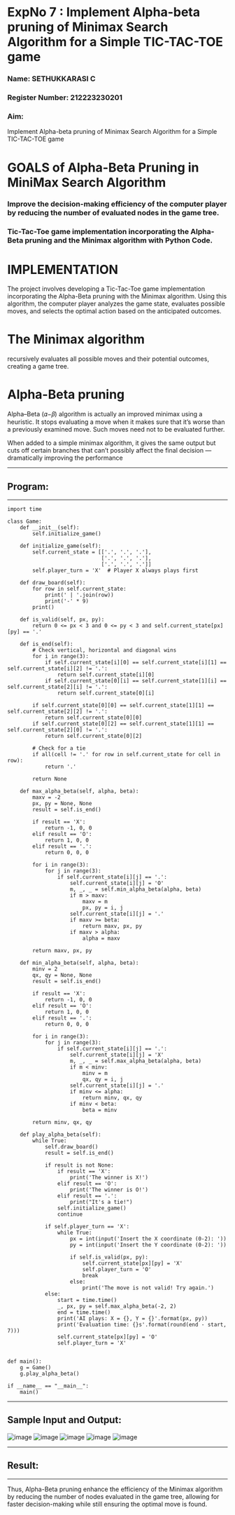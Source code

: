 <h1>ExpNo 7 : Implement Alpha-beta pruning of Minimax Search Algorithm for a Simple TIC-TAC-TOE game</h1> 
<h3>Name: SETHUKKARASI C      </h3>
<h3>Register Number: 212223230201          </h3>
<H3>Aim:</H3>
<p>
Implement Alpha-beta pruning of Minimax Search Algorithm for a Simple TIC-TAC-TOE game
</p>
<h1>GOALS of Alpha-Beta Pruning in MiniMax Search Algorithm</h1>

<h3>Improve the decision-making efficiency of the computer player by reducing the number of evaluated nodes in the game tree.</h3>
<h3>Tic-Tac-Toe game implementation incorporating the Alpha-Beta pruning and the Minimax algorithm with Python Code.</h3>
<h1>IMPLEMENTATION</h1>

The project involves developing a Tic-Tac-Toe game implementation incorporating the Alpha-Beta pruning with the Minimax algorithm. Using this algorithm, the computer player analyzes the game state, evaluates possible moves, and selects the optimal action based on the anticipated outcomes.

<h1>The Minimax algorithm</h1>

recursively evaluates all possible moves and their potential outcomes, creating a game tree.

<h1>Alpha-Beta pruning</h1>

Alpha–Beta (𝛼−𝛽) algorithm is actually an improved minimax using a heuristic. It stops evaluating a move when it makes sure that it’s worse than a previously examined move. Such moves need not to be evaluated further.

When added to a simple minimax algorithm, it gives the same output but cuts off certain branches that can’t possibly affect the final decision — dramatically improving the performance


<hr>
<h2>Program:</h2>
<hr>

```
import time

class Game:
    def __init__(self):
        self.initialize_game()

    def initialize_game(self):
        self.current_state = [['.', '.', '.'],
                              ['.', '.', '.'],
                              ['.', '.', '.']]
        self.player_turn = 'X'  # Player X always plays first

    def draw_board(self):
        for row in self.current_state:
            print(' | '.join(row))
            print('-' * 9)
        print()

    def is_valid(self, px, py):
        return 0 <= px < 3 and 0 <= py < 3 and self.current_state[px][py] == '.'

    def is_end(self):
        # Check vertical, horizontal and diagonal wins
        for i in range(3):
            if self.current_state[i][0] == self.current_state[i][1] == self.current_state[i][2] != '.':
                return self.current_state[i][0]
            if self.current_state[0][i] == self.current_state[1][i] == self.current_state[2][i] != '.':
                return self.current_state[0][i]

        if self.current_state[0][0] == self.current_state[1][1] == self.current_state[2][2] != '.':
            return self.current_state[0][0]
        if self.current_state[0][2] == self.current_state[1][1] == self.current_state[2][0] != '.':
            return self.current_state[0][2]

        # Check for a tie
        if all(cell != '.' for row in self.current_state for cell in row):
            return '.'

        return None

    def max_alpha_beta(self, alpha, beta):
        maxv = -2
        px, py = None, None
        result = self.is_end()

        if result == 'X':
            return -1, 0, 0
        elif result == 'O':
            return 1, 0, 0
        elif result == '.':
            return 0, 0, 0

        for i in range(3):
            for j in range(3):
                if self.current_state[i][j] == '.':
                    self.current_state[i][j] = 'O'
                    m, _, _ = self.min_alpha_beta(alpha, beta)
                    if m > maxv:
                        maxv = m
                        px, py = i, j
                    self.current_state[i][j] = '.'
                    if maxv >= beta:
                        return maxv, px, py
                    if maxv > alpha:
                        alpha = maxv

        return maxv, px, py

    def min_alpha_beta(self, alpha, beta):
        minv = 2
        qx, qy = None, None
        result = self.is_end()

        if result == 'X':
            return -1, 0, 0
        elif result == 'O':
            return 1, 0, 0
        elif result == '.':
            return 0, 0, 0

        for i in range(3):
            for j in range(3):
                if self.current_state[i][j] == '.':
                    self.current_state[i][j] = 'X'
                    m, _, _ = self.max_alpha_beta(alpha, beta)
                    if m < minv:
                        minv = m
                        qx, qy = i, j
                    self.current_state[i][j] = '.'
                    if minv <= alpha:
                        return minv, qx, qy
                    if minv < beta:
                        beta = minv

        return minv, qx, qy

    def play_alpha_beta(self):
        while True:
            self.draw_board()
            result = self.is_end()

            if result is not None:
                if result == 'X':
                    print('The winner is X!')
                elif result == 'O':
                    print('The winner is O!')
                elif result == '.':
                    print("It's a tie!")
                self.initialize_game()
                continue

            if self.player_turn == 'X':
                while True:
                    px = int(input('Insert the X coordinate (0-2): '))
                    py = int(input('Insert the Y coordinate (0-2): '))
                    
                    if self.is_valid(px, py):
                        self.current_state[px][py] = 'X'
                        self.player_turn = 'O'
                        break
                    else:
                        print('The move is not valid! Try again.')
            else:
                start = time.time()
                _, px, py = self.max_alpha_beta(-2, 2)
                end = time.time()
                print('AI plays: X = {}, Y = {}'.format(px, py))
                print('Evaluation time: {}s'.format(round(end - start, 7)))
                self.current_state[px][py] = 'O'
                self.player_turn = 'X'


def main():
    g = Game()
    g.play_alpha_beta()

if __name__ == "__main__":
    main()
```


<hr>
<h2>Sample Input and Output:</h2>

![image](https://github.com/natsaravanan/19AI405FUNDAMENTALSOFARTIFICIALINTELLIGENCE/assets/87870499/8d5e329a-9aff-41a6-bcf0-46efa10e1b92)
![image](https://github.com/natsaravanan/19AI405FUNDAMENTALSOFARTIFICIALINTELLIGENCE/assets/87870499/438b242d-54ba-443e-b040-a936e6ae3b55)
![image](https://github.com/natsaravanan/19AI405FUNDAMENTALSOFARTIFICIALINTELLIGENCE/assets/87870499/99a33390-fa11-4ade-a19f-e93bcd7aaec9)
![image](https://github.com/natsaravanan/19AI405FUNDAMENTALSOFARTIFICIALINTELLIGENCE/assets/87870499/440797bd-53cb-49c1-b18d-89776864c3e7)
![image](https://github.com/natsaravanan/19AI405FUNDAMENTALSOFARTIFICIALINTELLIGENCE/assets/87870499/81575a16-26b2-46f1-a8ac-27c9ed0a0fe5)

<hr>
<h2>Result:</h2>
<hr>
Thus, Alpha-Beta pruning enhance the efficiency of the Minimax algorithm by reducing the number of nodes evaluated in the game tree, allowing for faster decision-making while still ensuring the optimal move is found.
